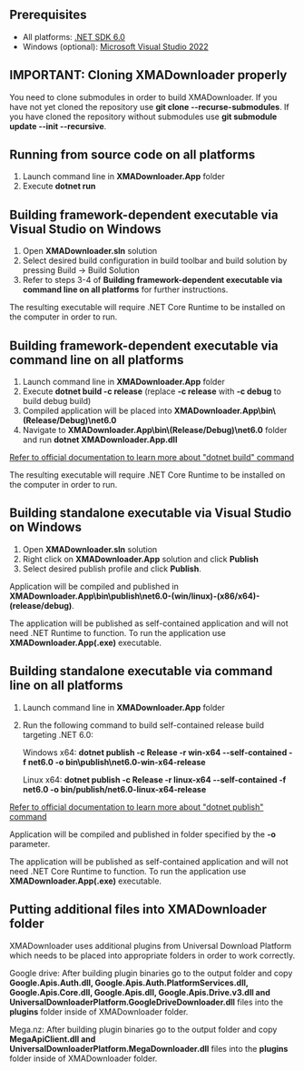 ## Prerequisites
* All platforms: [.NET SDK 6.0](https://dotnet.microsoft.com/en-us/download/dotnet/6.0)
* Windows (optional): [Microsoft Visual Studio 2022](https://visualstudio.microsoft.com/en/vs/)

## IMPORTANT: Cloning XMADownloader properly
You need to clone submodules in order to build XMADownloader.
If you have not yet cloned the repository use **git clone --recurse-submodules**.
If you have cloned the repository without submodules use **git submodule update --init --recursive**.

## Running from source code on all platforms
1. Launch command line in **XMADownloader.App** folder
2. Execute **dotnet run**

## Building framework-dependent executable via Visual Studio on Windows
1. Open **XMADownloader.sln** solution
2. Select desired build configuration in build toolbar and build solution by pressing Build -> Build Solution
3. Refer to steps 3-4 of **Building framework-dependent executable via command line on all platforms** for further instructions.

The resulting executable will require .NET Core Runtime to be installed on the computer in order to run.

## Building framework-dependent executable via command line on all platforms
1. Launch command line in **XMADownloader.App** folder
2. Execute **dotnet build -c release** (replace **-c release** with **-c debug** to build debug build)
3. Compiled application will be placed into **XMADownloader.App\bin\\(Release/Debug)\net6.0**
4. Navigate to **XMADownloader.App\bin\\(Release/Debug)\net6.0** folder and run **dotnet XMADownloader.App.dll**

[Refer to official documentation to learn more about "dotnet build" command](https://docs.microsoft.com/en-us/dotnet/core/tools/dotnet-build?tabs=netcore31)

The resulting executable will require .NET Core Runtime to be installed on the computer in order to run.

## Building standalone executable via Visual Studio on Windows
1. Open **XMADownloader.sln** solution
2. Right click on **XMADownloader.App** solution and click **Publish**
3. Select desired publish profile and click **Publish**. 

Application will be compiled and published in **XMADownloader.App\bin\publish\net6.0-(win/linux)-(x86/x64)-(release/debug)**. 

The application will be published as self-contained application and will not need .NET Runtime to function. To run the application use **XMADownloader.App(.exe)** executable.

## Building standalone executable via command line on all platforms
1. Launch command line in **XMADownloader.App** folder
2. Run the following command to build self-contained release build targeting .NET 6.0:

   Windows x64: **dotnet publish -c Release -r win-x64 --self-contained -f net6.0 -o bin\publish\net6.0-win-x64-release**

   Linux x64: **dotnet publish -c Release -r linux-x64 --self-contained -f net6.0 -o bin/publish/net6.0-linux-x64-release**

[Refer to official documentation to learn more about "dotnet publish" command](https://docs.microsoft.com/en-us/dotnet/core/tools/dotnet-publish?tabs=netcore31)

Application will be compiled and published in folder specified by the **-o** parameter.

The application will be published as self-contained application and will not need .NET Core Runtime to function. To run the application use **XMADownloader.App(.exe)** executable.

## Putting additional files into XMADownloader folder
XMADownloader uses additional plugins from Universal Download Platform which needs to be placed into appropriate folders in order to work correctly.

Google drive:
After building plugin binaries go to the output folder and copy **Google.Apis.Auth.dll, Google.Apis.Auth.PlatformServices.dll, Google.Apis.Core.dll, Google.Apis.dll, Google.Apis.Drive.v3.dll and UniversalDownloaderPlatform.GoogleDriveDownloader.dll** files into the **plugins** folder inside of XMADownloader folder.

Mega.nz:
After building plugin binaries go to the output folder and copy **MegaApiClient.dll and UniversalDownloaderPlatform.MegaDownloader.dll** files into the **plugins** folder inside of XMADownloader folder.